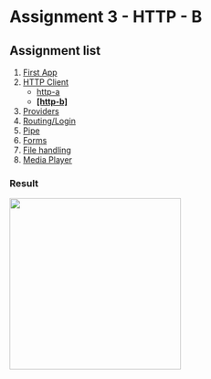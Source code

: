 # Assignment 3 - HTTP - B

## Assignment list
1. [First App](https://github.com/joonasmkauppinen/first-ionic-app/tree/master)
2. [HTTP Client](https://github.com/joonasmkauppinen/first-ionic-app/tree/http-a)
   - [http-a](https://github.com/joonasmkauppinen/first-ionic-app/tree/http-a)
   - **[[http-b]](https://github.com/joonasmkauppinen/first-ionic-app/tree/http-b)**
3. [Providers]()
4. [Routing/Login]()
5. [Pipe]()
6. [Forms]()
7. [File handling]()
8. [Media Player]()

### Result
<img src="https://user-images.githubusercontent.com/28673805/51280773-3ba11e80-19e9-11e9-9aae-2a3d3411f028.png" width="300">
